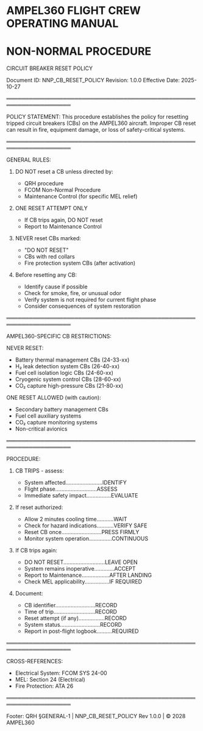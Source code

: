 AMPEL360 FLIGHT CREW OPERATING MANUAL
======================================

NON-NORMAL PROCEDURE
====================

CIRCUIT BREAKER RESET POLICY

Document ID: NNP_CB_RESET_POLICY
Revision: 1.0.0
Effective Date: 2025-10-27

═══════════════════════════════════════════════════════════════════

POLICY STATEMENT:
This procedure establishes the policy for resetting tripped circuit breakers (CBs)
on the AMPEL360 aircraft. Improper CB reset can result in fire, equipment damage,
or loss of safety-critical systems.

═══════════════════════════════════════════════════════════════════

GENERAL RULES:

1. DO NOT reset a CB unless directed by:
   - QRH procedure
   - FCOM Non-Normal Procedure
   - Maintenance Control (for specific MEL relief)

2. ONE RESET ATTEMPT ONLY
   - If CB trips again, DO NOT reset
   - Report to Maintenance Control

3. NEVER reset CBs marked:
   - "DO NOT RESET"
   - CBs with red collars
   - Fire protection system CBs (after activation)

4. Before resetting any CB:
   - Identify cause if possible
   - Check for smoke, fire, or unusual odor
   - Verify system is not required for current flight phase
   - Consider consequences of system restoration

═══════════════════════════════════════════════════════════════════

AMPEL360-SPECIFIC CB RESTRICTIONS:

NEVER RESET:
- Battery thermal management CBs (24-33-xx)
- H₂ leak detection system CBs (26-40-xx)
- Fuel cell isolation logic CBs (24-60-xx)
- Cryogenic system control CBs (28-60-xx)
- CO₂ capture high-pressure CBs (21-80-xx)

ONE RESET ALLOWED (with caution):
- Secondary battery management CBs
- Fuel cell auxiliary systems
- CO₂ capture monitoring systems
- Non-critical avionics

═══════════════════════════════════════════════════════════════════

PROCEDURE:

1. CB TRIPS - assess:
   - System affected........................IDENTIFY
   - Flight phase...........................ASSESS
   - Immediate safety impact................EVALUATE

2. If reset authorized:
   - Allow 2 minutes cooling time...........WAIT
   - Check for hazard indications...........VERIFY SAFE
   - Reset CB once..........................PRESS FIRMLY
   - Monitor system operation...............CONTINUOUS

3. If CB trips again:
   - DO NOT RESET...........................LEAVE OPEN
   - System remains inoperative.............ACCEPT
   - Report to Maintenance..................AFTER LANDING
   - Check MEL applicability................IF REQUIRED

4. Document:
   - CB identifier..........................RECORD
   - Time of trip...........................RECORD
   - Reset attempt (if any).................RECORD
   - System status..........................RECORD
   - Report in post-flight logbook..........REQUIRED

═══════════════════════════════════════════════════════════════════

CROSS-REFERENCES:
- Electrical System: FCOM SYS 24-00
- MEL: Section 24 (Electrical)
- Fire Protection: ATA 26

═══════════════════════════════════════════════════════════════════

Footer: QRH §GENERAL-1 | NNP_CB_RESET_POLICY Rev 1.0.0 | © 2028 AMPEL360
